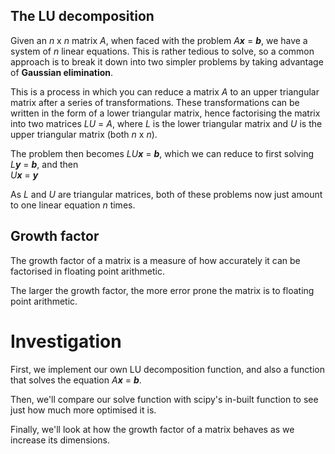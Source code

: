 ## The LU decomposition
Given an *n* x *n* matrix *A*, when faced with the problem *A**x*** = ***b***, we have a system of *n* linear equations. This is rather tedious to solve, so a common approach is to break it down into two simpler problems by taking advantage of **Gaussian elimination**.

This is a process in which you can reduce a matrix *A* to an upper triangular matrix after a series of transformations. These transformations can be written in the form of a lower triangular matrix, hence factorising the matrix into two matrices *LU* = *A*, where *L* is the lower triangular matrix and *U* is the upper triangular matrix (both *n* x *n*).

The problem then becomes *LU**x*** = ***b***, which we can reduce to first solving  
*L**y*** = ***b***, and then  
*U**x*** = ***y***

As *L* and *U* are triangular matrices, both of these problems now just amount to one linear equation *n* times.

## Growth factor
The growth factor of a matrix is a measure of how accurately it can be factorised in floating point arithmetic.

The larger the growth factor, the more error prone the matrix is to floating point arithmetic.

# Investigation
First, we implement our own LU decomposition function, and also a function that solves the equation *A**x*** = ***b***.

Then, we'll compare our solve function with scipy's in-built function to see just how much more optimised it is.

Finally, we'll look at how the growth factor of a matrix behaves as we increase its dimensions.
